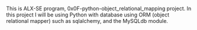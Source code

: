 This is ALX-SE program, 0x0F-python-object_relational_mapping project.
In this project I will be using Python with database using ORM (object relational mapper) such as sqlalchemy, and the MySQLdb module.
